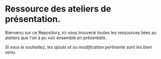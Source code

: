 # Ressource des ateliers de présentation.  
Bienvenu sur ce Repository, ici vous trouverai toutes les ressources liées au ateliers que l'on à pu voir ensemble en présentiels.  
  
*Si vous le souhaitez, les ajouts et ou modification pertinente sont les bien venu.*